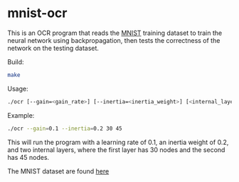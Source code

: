 # mnist-ocr

This is an OCR program that reads the [MNIST](http://yann.lecun.com/exdb/mnist/) training dataset to train the neural network using backpropagation,
then tests the correctness of the network on the testing dataset.


Build:

```bash
make
```

Usage:

```bash
./ocr [--gain=<gain_rate>] [--inertia=<inertia_weight>] [<internal_layer_size>]*
```

Example:

```bash
./ocr --gain=0.1 --inertia=0.2 30 45
```

This will run the program with a learning rate of 0.1, an inertia weight of 0.2, and two internal layers, where the first layer has 30 nodes and the second has 45 nodes.

The MNIST dataset are found [here](http://yann.lecun.com/exdb/mnist/)
